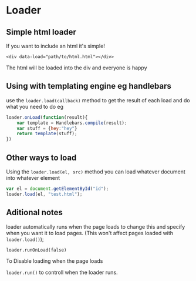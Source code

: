 Loader
============

Simple html  loader
----------------------------

If you want to include an html it's simple!

`<div data-load="path/to/html.html"></div>`

The html will be loaded into the div and everyone is happy

Using with templating engine eg handlebars
-------------------------------------------

use the `loader.load(callback)` method to get the result of each load and do what you need to do eg

```javascript
loader.onLoad(function(result){
    var template = Handlebars.compile(result);
    var stuff = {hey:"hey"}
    return template(stuff);
})
```

Other ways to load
-----------------------

Using the `loader.load(el, src)` method you can load whatever document into whatever element

```javascript
var el = document.getElementById("id");
loader.load(el, "test.html");
```

Aditional notes
-----------------

loader automatically runs when the page loads to change this and specify when you want it to load pages. (This won't affect pages loaded with `loader.load()`);

`loader.runOnLoad(false)`

To Disable loading when the page loads

`loader.run()` to controll when the loader runs.
